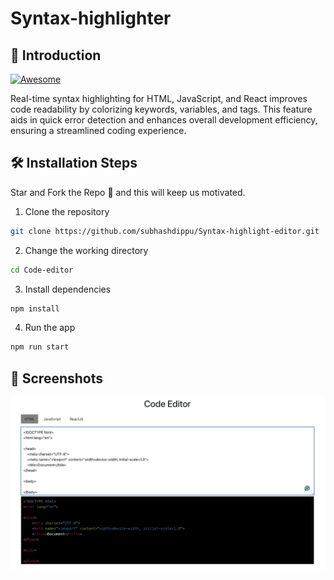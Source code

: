 
# Syntax-highlighter

## 📌 Introduction

[![Awesome](https://awesome.re/badge.svg)](https://awesome.re)

Real-time syntax highlighting for HTML, JavaScript, and React improves code readability by colorizing keywords,
variables, and tags. This feature aids in quick error detection and enhances overall development efficiency, ensuring a
streamlined coding experience.

## 🛠️ Installation Steps

Star and Fork the Repo 🌟 and this will keep us motivated.

1. Clone the repository

```bash
git clone https://github.com/subhashdippu/Syntax-highlight-editor.git
```

2. Change the working directory

```bash
cd Code-editor
```

3. Install dependencies

```bash
npm install
```

4. Run the app

```bash
npm run start
```


## 📸 Screenshots

<img src="./src/Screenshot.png" />